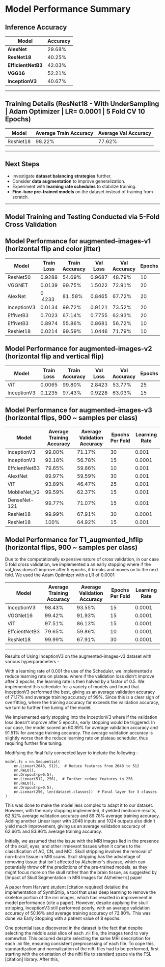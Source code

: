 # Model Performance Summary

## **Inference Accuracy**
| Model          | Accuracy |
|---------------|----------|
| **AlexNet**   | 29.68%   |
| **ResNet18**  | 40.25%   |
| **EfficientNetB3** | 42.03% |
| **VGG16**     | 52.21%   |
| **InceptionV3**  |  40.67% |

---

## **Training Details (ResNet18 - With UnderSampling | Adam Optimizer | LR= 0.0001 | 5 Fold CV 10 Epochs)**
| Model        | Average Train Accuracy | Average Val Accuracy |
|--------------|------------------------|----------------------|
| ResNet18     | 98.22%                 | 77.62%               |

---

## **Next Steps**
- Investigate **dataset balancing strategies** further.
- Consider **data augmentation** to improve generalization.
- Experiment with **learning rate schedules** to stabilize training.
- **Fine-tune pre-trained models** on the dataset instead of training from scratch.

---

## Model Training and Testing Conducted via 5-Fold Cross Validation

## Model Performance for augmented-images-v1 (horizontal flip and color jitter)

| **Model**     | **Train Loss** | **Train Accuracy** | **Val Loss** | **Val Accuracy** | **Epochs** | **Learing Rate** |
|---------------|----------------|--------------------|--------------|------------------|------------|------------------|
| ResNet50      | 0.9288         | 54.69%             | 0.9687       | 48.79%           | 10         |        NA        |
| VGGNET        | 0.0139         | 99.75%             | 1.5022       | 72.91%           | 20         |        NA        |
| AlexNet       | 0 .4233        | 81 .58%            | 0.8465       | 67.72%           | 20         |        NA        |
| InceptionV3   | 0.0134         | 99.72%             | 0.9121       | 73.52%           | 20         |        NA        |
| EffNetB3      | 0.7023         | 67.14%             | 0.7755       | 62.93%           | 20         |        NA        |
| EffNetB3      | 0.8974         | 55.86%             | 0.8681       | 56.72%           | 10         | 0.0001           |
| ResNet18      | 0.0214         | 99.59%             | 1.0446       | 71.79%           | 10         | 0.001            |

## Model Performance for augmented-images-v2 (horizontal flip and vertical flip)

| **Model**     | **Train Loss** | **Train Accuracy** | **Val Loss** | **Val Accuracy** | **Epochs** | **Learing Rate** |
|---------------|----------------|--------------------|--------------|------------------|------------|------------------|
| ViT           | 0.0065         | 99.80%             | 2.8423       | 53.77%           | 25         | 0.001            |
| InceptionV3   | 0.1235         | 97.43%             | 0.9228       | 63.03%           | 15         | 0.0001           |

## Model Performance for augmented-images-v3 (horizontal flips, 900 ~ samples per class)

| Model         | Average Training Accuracy | Average Validation Accuracy       | Epochs Per Fold          | **Learning Rate** |
|---------------|-------------------|-----------------------------------|-------------------|-------------------|
| InceptionV3   | 99.00%            | 71.17%                            | 30                | 0.001             |
| InceptionV3   | 92.18%            | 56.78%                            | 15                | 0.0001            |
| EffcientNetB3 | 79.65%            | 59.86%                            | 10                | 0.001             |
| AlextNet      | 89.97%            | 59.59%                            | 30                | 0.001             |
| ViT           | 93.89%            | 46.47%                            | 25                | 0.001             | 
| MobileNet_V2  | 99.59%            | 62.37%                            | 15                | 0.001             |
| DenseNet-121  | 99.77%            | 71.07%                            | 15                | 0.001             |
| ResNet18      | 99.99%            | 67.91%                            | 30                | 0.0001            |
| ResNet18      | 100%              | 64.92%                            | 15                | 0.001             |

## Model Performance for T1_augmented_hflip (horizontal flips, 900 ~ samples per class)

Due to the computationally expensive nature of cross validation, in our case 5 fold cross validation, we implemented a an early stopping where if the val_loss doesn't improve after 5 epochs, it breaks and moves on to the next fold. We used the Adam Optimizer with a LR of 0.0001

| Model         | Average Training Accuracy | Average Validation Accuracy       | Epochs Per Fold          | **Learning Rate** |
|---------------|---------------------------|-----------------------------------|--------------------------|-------------------|
| InceptionV3   | 98.43%                    | 93.55%                            | 15                       | 0.0001            |
| VGGNet16      | 99.42%                    | 91.93%                            | 15                       | 0.0001            |
| ViT           | 97.51%                    | 86.13%                            | 15                       | 0.0001            |
| EffcientNetB3 | 79.65%            | 59.86%                            | 10                | 0.0001             |
| ResNet18      | 99.99%            | 67.91%                            | 30                | 0.0001            |


----------------------

Results of Using InceptionV3 on the augmented-images-v3 dataset with various hyperparameters - 

With a learning rate of 0.001 the use of the Scheduler, we implemented a reduce learning rate on plateau where if the validation loss didn't improve after 3 epochs, the learning rate is then halved by a factor of 0.5. We implemented this scheduler for a variety of models and found that InceptionV3 performed the best, giving us an average validation accuracy of 71.17% and average training accuracy of 99%. Since this is a clear sign of overfitting, where the training accuracy far exceeds the validation accuracy, we turn to further fine tuning of the model.

We implemented early stopping into the InceptionV3 where if the validation loss doesn't improve after 5 epochs, early stopping would be triggered. In our case, the model scored an 60.89% for average validation accuracy and 91.51% for average training accuracy. The average validation accuracy is slightly worse than the reduce learning rate on plateau scheduler, thus requiring further fine tuning.

Modifying the final fully connected layer to include the following - 

    model.fc = nn.Sequential(
        nn.Linear(2048, 512),  # Reduce features from 2048 to 512
        nn.ReLU(),
        nn.Dropout(p=0.5),
        nn.Linear(512, 256),  # Further reduce features to 256
        nn.ReLU(),
        nn.Dropout(p=0.5),
        nn.Linear(256, len(dataset.classes))  # Final layer for 3 classes
    )

This was done to make the model less complex to adapt it to our dataset. However, with the early stopping implemented,
it yielded mediocre results, 62.52% average validation accuracy and 89.78% average training accuracy. Adding another Linear layer with 2048 inputs and 1024 outputs also didn't yield much improvement, giving us an average validation accuracy of 62.66% and 83.96% average training accuracy.

Initially, we assumed that the issue with the MRI images lied in the presence of the skull, eyes, and other irrelevant tissues when it comes to the classification of AD, CN, and MCI. Skull stripping involves the removal of non-brain tissue in MRI scans. Skull stripping has the advantage of removing tissue that isn't affected by Alzheimer's disease, which can potentially throw off the predictions of the pre-trained models, as they might focus more on the skull rather than the brain tissue, as suggested by [Impact of Skull Segmentation in MRI images for Alzheimer’s] paper 

A paper from Harvard student [citation required] detailed the implementation of SynthStrip, a tool that uses deep learning to remove the skeleton portion of the mri images, which has resulted in improvement in model performance (cite a paper). However, despite applying the skull stripping, InceptionV3 still performed poorly, with an average validation accuracy of 50.16% and average training accuracy of 72.80%. This was done via Early Stopping with a patient value of 8 epochs.

One potential issue discovered in the dataset is the fact that despite selecting the middle axial slice of each .nii file, the images tend to vary somewhat. This occured despite selecting the same MRI description for each .nii file, ensuring consistent preprocessing of each file. To cope this, standardization and normalization of the nifti files had to be performed, first starting with the orientation of the
nifti file to standard space via the FSL [citation] library. After this,  

